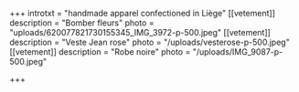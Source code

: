 +++
introtxt = "handmade apparel confectioned in Liège"
[[vetement]]
description = "Bomber fleurs"
photo = "uploads/620077821730155345_IMG_3972-p-500.jpeg"
[[vetement]]
description = "Veste Jean rose"
photo = "/uploads/vesterose-p-500.jpeg"
[[vetement]]
description = "Robe noire"
photo = "/uploads/IMG_9087-p-500.jpeg"

+++
